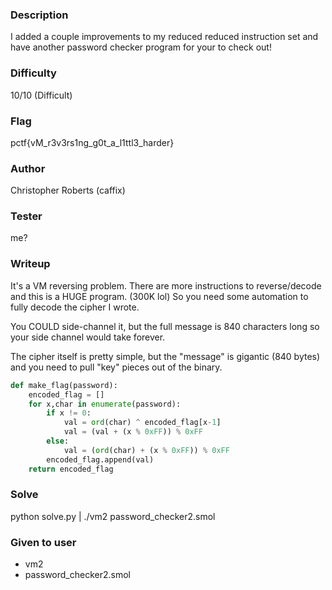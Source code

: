 ### Description
I added a couple improvements to my reduced reduced instruction set and have another password checker program for your to check out!

### Difficulty
10/10 (Difficult)

### Flag
pctf{vM_r3v3rs1ng_g0t_a_l1ttl3_harder}

### Author
Christopher Roberts (caffix)

### Tester
me?

### Writeup
It's a VM reversing problem.
There are more instructions to reverse/decode and this is a HUGE
program. (300K lol) So you need some automation to fully decode the cipher I wrote.

You COULD side-channel it, but the full message is 840 characters long so
your side channel would take forever.

The cipher itself is pretty simple, but the "message" is gigantic (840 bytes) and you need to pull
"key" pieces out of the binary.
```python
def make_flag(password):
    encoded_flag = []
    for x,char in enumerate(password):
        if x != 0:
            val = ord(char) ^ encoded_flag[x-1]
            val = (val + (x % 0xFF)) % 0xFF
        else:
            val = (ord(char) + (x % 0xFF)) % 0xFF
        encoded_flag.append(val)
    return encoded_flag
```

### Solve
python solve.py | ./vm2 password_checker2.smol

### Given to user
- vm2
- password_checker2.smol
